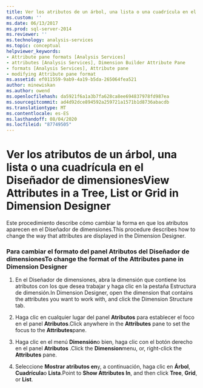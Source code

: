 ```yaml
---
title: Ver los atributos de un árbol, una lista o una cuadrícula en el diseñador de dimensiones | Microsoft Docs
ms.custom: ''
ms.date: 06/13/2017
ms.prod: sql-server-2014
ms.reviewer: ''
ms.technology: analysis-services
ms.topic: conceptual
helpviewer_keywords:
- Attribute pane formats [Analysis Services]
- attributes [Analysis Services], Dimension Builder Attribute Pane
- formats [Analysis Services], Attribute pane
- modifying Attribute pane format
ms.assetid: ef011559-9ab9-4a19-b5da-265064fea521
author: minewiskan
ms.author: owend
ms.openlocfilehash: da5921f6a1a3b7fa628ca8ee694837978fd987ea
ms.sourcegitcommit: ad4d92dce894592a259721a1571b1d8736abacdb
ms.translationtype: MT
ms.contentlocale: es-ES
ms.lasthandoff: 08/04/2020
ms.locfileid: "87749505"
---
```

# <a name="view-attributes-in-a-tree-list-or-grid-in-dimension-designer"></a><span data-ttu-id="60516-102">Ver los atributos de un árbol, una lista o una cuadrícula en el Diseñador de dimensiones</span><span class="sxs-lookup"><span data-stu-id="60516-102">View Attributes in a Tree, List or Grid in Dimension Designer</span></span>
  <span data-ttu-id="60516-103">Este procedimiento describe cómo cambiar la forma en que los atributos aparecen en el Diseñador de dimensiones.</span><span class="sxs-lookup"><span data-stu-id="60516-103">This procedure describes how to change the way that attributes are displayed in the Dimension Designer.</span></span>  
  
### <a name="to-change-the-format-of-the-attributes-pane-in-dimension-designer"></a><span data-ttu-id="60516-104">Para cambiar el formato del panel Atributos del Diseñador de dimensiones</span><span class="sxs-lookup"><span data-stu-id="60516-104">To change the format of the Attributes pane in Dimension Designer</span></span>  
  
1.  <span data-ttu-id="60516-105">En el Diseñador de dimensiones, abra la dimensión que contiene los atributos con los que desea trabajar y haga clic en la pestaña Estructura de dimensión.</span><span class="sxs-lookup"><span data-stu-id="60516-105">In Dimension Designer, open the dimension that contains the attributes you want to work with, and click the Dimension Structure tab.</span></span>  
  
2.  <span data-ttu-id="60516-106">Haga clic en cualquier lugar del panel **Atributos** para establecer el foco en el panel **Atributos**.</span><span class="sxs-lookup"><span data-stu-id="60516-106">Click anywhere in the **Attributes** pane to set the focus to the **Attributes**pane.</span></span>  
  
3.  <span data-ttu-id="60516-107">Haga clic en el menú **Dimensión**o bien, haga clic con el botón derecho en el panel **Atributos** .</span><span class="sxs-lookup"><span data-stu-id="60516-107">Click the **Dimension**menu, or, right-click the **Attributes** pane.</span></span>  
  
4.  <span data-ttu-id="60516-108">Seleccione **Mostrar atributos en**y, a continuación, haga clic en **Árbol**, **Cuadrícula**o **Lista**.</span><span class="sxs-lookup"><span data-stu-id="60516-108">Point to **Show Attributes In**, and then click **Tree**, **Grid**, or **List**.</span></span>  
  
  

